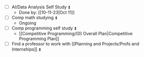 - [ ] AI/Data Analysis Self Study ⏫
	- Done by: [[10-11-23|Oct 11]]
- [ ] Comp math studying ⏫
	- Ongoing
- [ ] Comp programming self study ⏫
	- [[Competitive Programming/(0) Overall Plan|Competitive Programming Plan]]
- [ ] Find a professor to work with [[Planning and Projects/Profs and Internships]] ⏫ 
